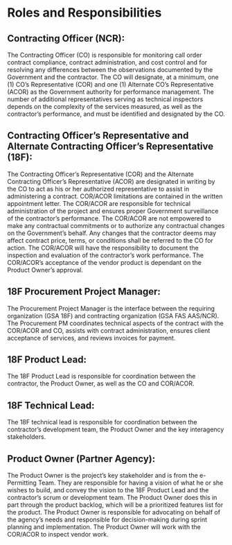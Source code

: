 # Roles and Responsibilities

## Contracting Officer (NCR):

The Contracting Officer (CO) is responsible for monitoring call order contract compliance, contract administration, and cost control and for resolving any differences between the observations documented by the Government and the contractor. The CO will designate, at a minimum, one (1) CO’s Representative (COR) and one (1) Alternate CO’s Representative
(ACOR) as the Government authority for performance management. The number of additional representatives serving as technical inspectors depends on the complexity of the services measured, as well as the contractor’s performance, and must be identified and designated by the CO.

## Contracting Officer’s Representative and Alternate Contracting Officer’s Representative (18F):

The Contracting Officer’s Representative (COR) and the Alternate Contracting Officer’s Representative (ACOR) are designated in writing by the CO to act as his or her authorized representative to assist in administering a contract. COR/ACOR limitations are contained in the written appointment letter. The COR/ACOR are responsible for technical administration of the project and ensures proper Government surveillance of the contractor’s performance. The COR/ACOR are not empowered to make any contractual commitments or to authorize any contractual changes on the Government’s behalf. Any changes that the contractor deems may affect contract price, terms, or conditions shall be referred to the CO for action. The COR/ACOR will have the responsibility to document the inspection and evaluation of the contractor’s work performance. The COR/ACOR’s acceptance of the vendor product is dependant on the Product Owner’s approval.

## 18F Procurement Project Manager:


The Procurement Project Manager is the interface between the requiring organization (GSA 18F) and contracting organization (GSA FAS AAS/NCR). The Procurement PM coordinates technical aspects of the contract with the COR/ACOR and CO, assists with contract administration, ensures client acceptance of services, and reviews invoices for payment.

## 18F Product Lead:

The 18F Product Lead is responsible for coordination between the contractor, the Product Owner, as well as the CO and COR/ACOR.

## 18F Technical Lead:

The 18F technical lead is responsible for coordination between the contractor’s development team, the Product Owner and the key interagency stakeholders.

## Product Owner (Partner Agency):

The Product Owner is the project’s key stakeholder and is from the e-Permitting Team. They are responsible for having a vision of what he or she wishes to build, and convey the vision to the 18F Product Lead and the contractor’s scrum or development team. The Product Owner does this in part through the product backlog, which will be a prioritized features list for the product. The Product Owner is responsible for advocating on behalf of the agency’s needs and responsible for decision-making during sprint planning and implementation. The Product Owner will work with the COR/ACOR to inspect vendor work.
